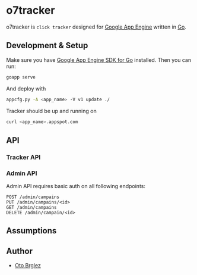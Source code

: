 # o7tracker

o7tracker is `click tracker` designed for [Google App Engine][gae] written in [Go].


## Development & Setup

Make sure you have [Google App Engine SDK for Go][gae-sdk-go] installed. Then you can run:

```bash
goapp serve
```

And deploy with

```bash
appcfg.py -A <app_name> -V v1 update ./
```

Tracker should be up and running on 

```bash
curl <app_name>.appspot.com
```

## API

### Tracker API

### Admin API

Admin API requires basic auth on all following endpoints:

```
POST /admin/campains
PUT /admin/campains/<id>
GET /admin/campains
DELETE /admin/campain/<id>
```

## Assumptions


## Author

- [Oto Brglez](https://github.com/otobrglez)


[go]: https://golang.org/
[gae]: https://cloud.google.com/appengine/ 
[gae-sdk-go]: https://cloud.google.com/appengine/downloads#Google_App_Engine_SDK_for_Go
